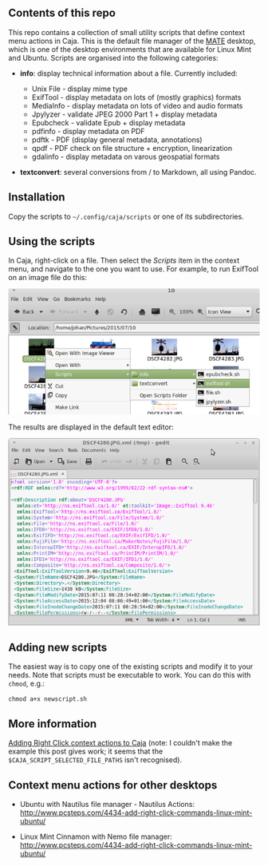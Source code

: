 ## Contents of this repo

This repo contains a collection of small utility scripts that define context menu actions in Caja. This is the default file manager of the [MATE](http://mate-desktop.com/) desktop, which is one of the desktop environments that are available for Linux Mint and Ubuntu. Scripts are organised into the following categories:

* **info**: display technical information about a file. Currently included:
    * Unix File - display mime type
    * ExifTool - display metadata on lots of (mostly graphics) formats
    * MediaInfo - display metadata on lots of video and audio formats
    * Jpylyzer - validate JPEG 2000 Part 1 + display metadata
    * Epubcheck - validate Epub + display metadata
    * pdfinfo - display metadata on PDF
    * pdftk - PDF (display general metadata, annotations)
    * qpdf - PDF check on file structure + encryption, linearization
    * gdalinfo - display metadata on varous geospatial formats

* **textconvert**: several conversions from / to Markdown, all using Pandoc.

## Installation

Copy the scripts to `~/.config/caja/scripts` or one of its subdirectories.

## Using the scripts

In Caja, right-click on a file. Then select the *Scripts* item in the context menu, and navigate to the one you want to use. For example, to run ExifTool on an image file do this:

![](./caja-context-example1.png)

The results are displayed in the default text editor:

![](./exif-output.png)

## Adding new scripts

The easiest way is to copy one of the existing scripts and modify it to your needs. Note that scripts must be executable to work. You can do this with `chmod`, e.g.:

    chmod a+x newscript.sh

## More information

[Adding Right Click context actions to Caja](http://www.ethanjoachimeldridge.info/tech-blog/caja-exifstrip-context-action) (note: I couldn't make the example this post gives work; it seems that the `$CAJA_SCRIPT_SELECTED_FILE_PATHS` isn't recognised).

## Context menu actions for other desktops

* Ubuntu with Nautilus file manager - Nautilus Actions:
<http://www.pcsteps.com/4434-add-right-click-commands-linux-mint-ubuntu/>

* Linux Mint Cinnamon with Nemo file manager:
<http://www.pcsteps.com/4434-add-right-click-commands-linux-mint-ubuntu/>
  